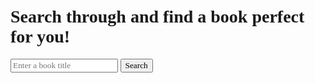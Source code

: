 <!DOCTYPE html>
<html lang="en">
<head>
    <meta charset="UTF-8">
    <meta name="viewport" content="width=device-width, initial-scale=1.0">
    <title>Book Search</title>
    <style>
        body, input, button, div, h3, p, a, h1 {
            font-family: 'Times New Roman', Times, serif;
        }
        body {
            margin: 50px;
        }
        .container {
            display: flex;
            align-items: center;
        }
        .book-search {
            margin-left: 20px;
        }
        .book-card {
            border: 1px solid #ddd;
            margin-bottom: 20px;
            padding: 10px;
        }
        .book-card img {
            max-width: 100px;
            height: auto;
        }
    </style>
</head>
<body>
    <h1>Search through and find a book perfect for you!</h1> 
    <!-- Input box for book search -->
    <div>
        <input type="text" id="bookInput" placeholder="Enter a book title">
        <button onclick="searchBook()">Search</button>
    </div>
    <!-- Display book search results here -->
    <div id="bookResults">
        <!-- book search results will be displayed here -->
    </div>
    <script>
        async function searchBook() {
            const bookInput = document.getElementById("bookInput").value.trim();
            if (bookInput === "") {
                alert("Please enter a book title.");
                return;
            }
            const url = `https://www.googleapis.com/books/v1/volumes?q=${encodeURIComponent('intitle:' + bookInput)}`;
            const bookResults = document.getElementById("bookResults");
            bookResults.innerHTML = ''; // Clear previous results
            try {
                const response = await fetch(url);
                if (!response.ok) {
                    throw new Error('Network response was not ok');
                }
                const data = await response.json();
                console.log('API Response:', data); // Log API response
                if (data.items && data.items.length > 0) {
                    // Process and display book data
                    const exactMatches = data.items.filter(item => item.volumeInfo.title.toLowerCase() === bookInput.toLowerCase());
                    if (exactMatches.length > 0) {
                        exactMatches.forEach(book => {
                            const volumeInfo = book.volumeInfo;
                            const bookElement = document.createElement("div");
                            bookElement.classList.add("book-card");
                            bookElement.innerHTML = `
                                <h3>${volumeInfo.title}</h3>
                                <img src="${volumeInfo.imageLinks && volumeInfo.imageLinks.thumbnail ? volumeInfo.imageLinks.thumbnail : ''}" alt="${volumeInfo.title}">
                                <p>Author: ${volumeInfo.authors ? volumeInfo.authors.join(', ') : 'Unknown'}</p>
                                <p>Rating: ${volumeInfo.averageRating ? volumeInfo.averageRating : 'Not available'}</p>
                                <p>Description: ${volumeInfo.description ? volumeInfo.description : 'Not available'}</p>
                                <a href="${volumeInfo.infoLink}" target="_blank">More info</a>
                            `;
                            bookResults.appendChild(bookElement);
                        });
                    } else {
                        bookResults.innerHTML = 'No exact match found. Showing similar results.';
                        // Display similar results
                        data.items.forEach(book => {
                            const volumeInfo = book.volumeInfo;
                            const bookElement = document.createElement("div");
                            bookElement.classList.add("book-card");
                            bookElement.innerHTML = `
                                <h3>${volumeInfo.title}</h3>
                                <img src="${volumeInfo.imageLinks && volumeInfo.imageLinks.thumbnail ? volumeInfo.imageLinks.thumbnail : ''}" alt="${volumeInfo.title}">
                                <p>Author: ${volumeInfo.authors ? volumeInfo.authors.join(', ') : 'Unknown'}</p>
                                <p>Rating: ${volumeInfo.averageRating ? volumeInfo.averageRating : 'Not available'}</p>
                                <p>Description: ${volumeInfo.description ? volumeInfo.description : 'Not available'}</p>
                                <a href="${volumeInfo.infoLink}" target="_blank">More info</a>
                            `;
                            bookResults.appendChild(bookElement);
                        });
                    }
                } else {
                    // Handle no results
                    bookResults.innerHTML = 'No book found.';
                }
            } catch (error) {
                console.error('Error fetching data:', error);
                bookResults.innerHTML = 'An error occurred while fetching data.';
            }
        }                    
    </script>
</body>
</html>
